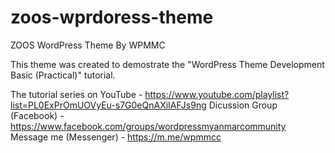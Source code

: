 # zoos-wprdoress-theme
ZOOS WordPress Theme By WPMMC

This theme was created to demostrate the "WordPress Theme Development Basic (Practical)" tutorial.

The tutorial series on YouTube - https://www.youtube.com/playlist?list=PL0ExPrOmUOVyEu-s7G0eQnAXiIAFJs9ng
Dicussion Group (Facebook) - https://www.facebook.com/groups/wordpressmyanmarcommunity
Message me (Messenger) - https://m.me/wpmmcc
